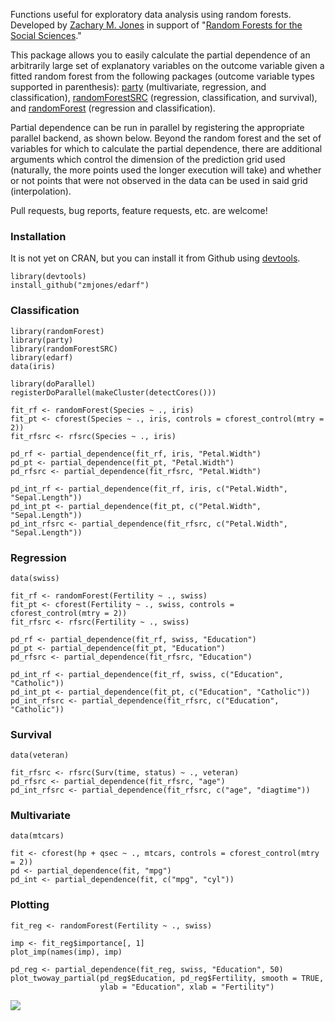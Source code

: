 Functions useful for exploratory data analysis using random forests. Developed by [Zachary M. Jones](http://zmjones.com) in support of "[Random Forests for the Social Sciences](https://github.com/zmjones/rfss/)."

This package allows you to easily calculate the partial dependence of an arbitrarily large set of explanatory variables on the outcome variable given a fitted random forest from the following packages (outcome variable types supported in parenthesis): [party](http://cran.r-project.org/web/packages/party/index.html) (multivariate, regression, and classification), [randomForestSRC](http://cran.r-project.org/web/packages/randomForestSRC/index.html) (regression, classification, and survival), and [randomForest](http://cran.r-project.org/web/packages/randomForest/index.html) (regression and classification).

Partial dependence can be run in parallel by registering the appropriate parallel backend, as shown below. Beyond the random forest and the set of variables for which to calculate the partial dependence, there are additional arguments which control the dimension of the prediction grid used (naturally, the more points used the longer execution will take) and whether or not points that were not observed in the data can be used in said grid (interpolation).

Pull requests, bug reports, feature requests, etc. are welcome!

### Installation

It is not yet on CRAN, but you can install it from Github using [devtools](http://cran.r-project.org/web/packages/devtools/index.html). 

```{r}
library(devtools)
install_github("zmjones/edarf")
```

### Classification

```{r}
library(randomForest)
library(party)
library(randomForestSRC)
library(edarf)
data(iris)

library(doParallel)
registerDoParallel(makeCluster(detectCores()))

fit_rf <- randomForest(Species ~ ., iris)
fit_pt <- cforest(Species ~ ., iris, controls = cforest_control(mtry = 2))
fit_rfsrc <- rfsrc(Species ~ ., iris)

pd_rf <- partial_dependence(fit_rf, iris, "Petal.Width")
pd_pt <- partial_dependence(fit_pt, "Petal.Width")
pd_rfsrc <- partial_dependence(fit_rfsrc, "Petal.Width")

pd_int_rf <- partial_dependence(fit_rf, iris, c("Petal.Width", "Sepal.Length"))
pd_int_pt <- partial_dependence(fit_pt, c("Petal.Width", "Sepal.Length"))
pd_int_rfsrc <- partial_dependence(fit_rfsrc, c("Petal.Width", "Sepal.Length"))
```

### Regression

```{r}
data(swiss)

fit_rf <- randomForest(Fertility ~ ., swiss)
fit_pt <- cforest(Fertility ~ ., swiss, controls = cforest_control(mtry = 2))
fit_rfsrc <- rfsrc(Fertility ~ ., swiss)

pd_rf <- partial_dependence(fit_rf, swiss, "Education")
pd_pt <- partial_dependence(fit_pt, "Education")
pd_rfsrc <- partial_dependence(fit_rfsrc, "Education")

pd_int_rf <- partial_dependence(fit_rf, swiss, c("Education", "Catholic"))
pd_int_pt <- partial_dependence(fit_pt, c("Education", "Catholic"))
pd_int_rfsrc <- partial_dependence(fit_rfsrc, c("Education", "Catholic"))
```

### Survival

```{r}
data(veteran)

fit_rfsrc <- rfsrc(Surv(time, status) ~ ., veteran)
pd_rfsrc <- partial_dependence(fit_rfsrc, "age")
pd_int_rfsrc <- partial_dependence(fit_rfsrc, c("age", "diagtime"))
```

### Multivariate

```{r}
data(mtcars)

fit <- cforest(hp + qsec ~ ., mtcars, controls = cforest_control(mtry = 2))
pd <- partial_dependence(fit, "mpg")
pd_int <- partial_dependence(fit, c("mpg", "cyl"))

```

### Plotting

```{r}
fit_reg <- randomForest(Fertility ~ ., swiss)

imp <- fit_reg$importance[, 1]
plot_imp(names(imp), imp)

pd_reg <- partial_dependence(fit_reg, swiss, "Education", 50)
plot_twoway_partial(pd_reg$Education, pd_reg$Fertility, smooth = TRUE,
                    ylab = "Education", xlab = "Fertility")
```

![](http://zmjones.com/static/images/pd_ex.png)
